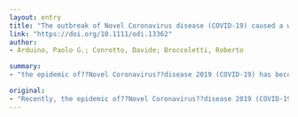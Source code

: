 ```yaml
---
layout: entry
title: "The outbreak of Novel Coronavirus disease (COVID-19) caused a worrying delay in the diagnosis of oral cancer in north-west Italy: the Turin Metropolitan Area experience"
link: "https://doi.org/10.1111/odi.13362"
author:
- Arduino, Paolo G.; Conrotto, Davide; Broccoletti, Roberto

summary:
- "the epidemic of??Novel Coronavirus??disease 2019 (COVID-19) has become a chief public health challenge for many countries around the world. In Italy, it started in January the 31st with the first 2 cases reported. Turin??is the fourth Italian city, with roughly 862.000 inhabitants, and the capital of Piedmont region, one of the most affected by COVID19. The epidemic is becoming a major health challenge in many countries."

original:
- "Recently, the epidemic of??Novel Coronavirus??disease 2019 (COVID-19) has become a chief public health challenge for many countries around the world. In Italy, it started in January the 31st with the first 2 cases reported; on Monday the 13th of April, the total confirmed cases were 156.363 with 19.901 total deaths (www.who.int). Turin??is the fourth Italian city, with roughly 862.000 inhabitants, and the capital of Piedmont region, one of the most affected by COVID-19."
---
```


